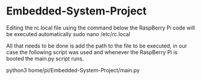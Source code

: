 # Embedded-System-Project

Editing the rc.local file using the command below the RaspBerry Pi code will be executed automatically
sudo nano /etc/rc.local

All that needs to be done is add the path to the file to be executed, in our case the following script was used and whenever the RaspBerry Pi is booted the main.py script runs.

python3 home/pi/Embedded-System-Project/main.py 
